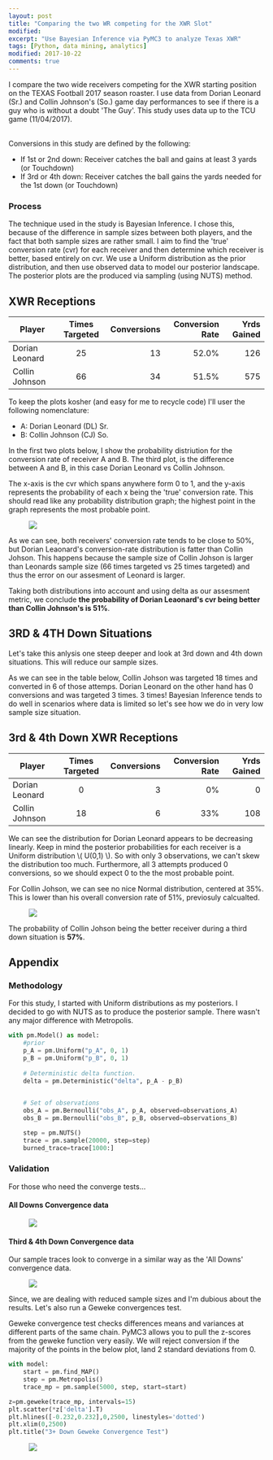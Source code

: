 ```yaml
---
layout: post
title: "Comparing the two WR competing for the XWR Slot"
modified:
excerpt: "Use Bayesian Inference via PyMC3 to analyze Texas XWR"
tags: [Python, data mining, analytics]
modified: 2017-10-22
comments: true
---
```


I compare the two wide receivers competing for the XWR starting position on the TEXAS Football 2017 season roaster.
I use data from Dorian Leonard (Sr.) and Collin Johnson's (So.) game day performances to see if there is a guy who is without a doubt 'The Guy'. This study uses data up to the TCU game (11/04/2017).


<br>
Conversions in this study are defined by the following:

* If 1st or 2nd down: Receiver catches the ball and gains at least 3 yards (or Touchdown)
* If 3rd or 4th down: Receiver catches the ball gains the yards needed for the 1st down (or Touchdown)
 
### Process

The technique used in the  study is Bayesian Inference. I chose this, because of the difference in sample sizes between both players, and the fact that both sample sizes are rather small. I aim to find the 'true' conversion rate (cvr) for each receiver and then determine which receiver is better, based entirely on cvr. We use a Uniform distribution as the prior distribution, and then use observed data to model our posterior landscape. The posterior plots are the produced via sampling (using NUTS) method.

## XWR Receptions


| Player        | Times Targeted       | Conversions | Conversion Rate | Yrds Gained |
| ------------- |:-------------:| -----:| -----:| -----:|
| Dorian Leonard      | 25 | 13 | 52.0% | 126 |
| Collin Johnson      | 66 |   34 | 51.5% | 575 |

To keep the plots kosher (and easy for me to recycle code) I'll user the following nomenclature:

  * A: Dorian Leonard (DL) Sr.
  * B: Collin Johnson (CJ) So.
  
In the first two plots below, I show the probability distriution for the conversion rate of receiver A and B. The third plot, is the difference between A and B, in this case Dorian Leonard vs Collin Johnson. 

The x-axis is the cvr which spans anywhere form 0 to 1, and the y-axis represents the probability of each x being the 'true' conversion rate. This should read like any probability distribution graph; the highest point in the graph represents the most probable point.

<figure>
     <img src="/images/XWR_17/cvr_posteriors.png">
    <figcaption></figcaption>
</figure>

As we can see, both receivers' conversion rate tends to be close to 50%, but Dorian Leaonard's conversion-rate distribution is fatter than Collin Johson. This happens because the sample size of Collin Johson is larger than Leonards sample size (66 times targeted vs 25 times targeted) and thus the error on our assesment of Leonard is larger. 


Taking both distributions into account and using delta as our assesment metric, we conclude **the probability of Dorian Leaonard's cvr being better than Collin Johnson's is 51%**.


## 3RD & 4TH Down Situations
Let's take this anlysis one steep deeper and look at 3rd down and 4th down situations. This will reduce our sample sizes.

As we can see in the table below, Collin Johson was targeted 18 times and converted in 6 of those attemps. Dorian Leonard on the other hand has 0 conversions and was targeted 3 times. 3 times! Bayesian Inference tends to do well in scenarios where data is limited so let's see how we do in very low sample size situation.

## 3rd & 4th Down XWR Receptions

| Player        | Times Targeted       | Conversions | Conversion Rate | Yrds Gained |
| ------------- |:-------------:| -----:| -----:| -----:|
| Dorian Leonard      | 0 | 3 | 0% | 0 |
| Collin Johnson      | 18 |   6 | 33% | 108 |

We can see the distribution for Dorian Leonard appears to be decreasing linearly. Keep in mind the posterior probabilities for each receiver is a Uniform distribution \\( U(0,1) \\). So with only 3 observations, we can't skew the distribution too much. Furthermore, all 3 attempts produced 0 conversions, so we should expect 0 to the the most probable point.

For Collin Johson, we can see no nice Normal distribution, centered at 35%. This is lower than his overall conversion rate of 51%, previosuly calcualted.

<figure>
     <img src="/images/XWR_17/3rd_cvr_posteriors.png">
    <figcaption></figcaption>
</figure>

The probability of Collin Johson being the better receiver during a third down situation is **57%**.  


## Appendix


### Methodology

For this study, I started with Uniform distributions as my posteriors.  I decided to go with NUTS as to produce the posterior sample. There wasn't any major difference with Metropolis. 


``` python
with pm.Model() as model:
    #prior
    p_A = pm.Uniform("p_A", 0, 1)
    p_B = pm.Uniform("p_B", 0, 1)
    
    # Deterministic delta function.
    delta = pm.Deterministic("delta", p_A - p_B)

    
    # Set of observations
    obs_A = pm.Bernoulli("obs_A", p_A, observed=observations_A)
    obs_B = pm.Bernoulli("obs_B", p_B, observed=observations_B)

    step = pm.NUTS()
    trace = pm.sample(20000, step=step)
    burned_trace=trace[1000:]
```

### Validation
For those who need the converge tests...

#### All Downs Convergence data

<figure>
     <img src="/images/XWR_17/CVR_converge_proof.png">
    <figcaption></figcaption>
</figure>


#### Third & 4th Down Convergence data

Our sample traces look to converge in a similar way as the 'All Downs' convergence data. 

<figure>
     <img src="/images/XWR_17/3rd_CVR_converge_proof.png">
    <figcaption></figcaption>
</figure>

Since, we are dealing with reduced sample sizes and I'm dubious about the results.  Let's also run a Geweke convergences test.

Geweke convergence test checks differences means and variances at different parts of the same chain. PyMC3 allows you to pull the z-scores from the geweke function very easily. We will reject conversion if the majority of the points in the below plot, land 2 standard deviations from 0.  

```python
with model:
    start = pm.find_MAP()
    step = pm.Metropolis()
    trace_mp = pm.sample(5000, step, start=start)

z=pm.geweke(trace_mp, intervals=15)
plt.scatter(*z['delta'].T)
plt.hlines([-0.232,0.232],0,2500, linestyles='dotted')
plt.xlim(0,2500)
plt.title("3+ Down Geweke Convergence Test")
````


<figure>
     <img src="/images/XWR_17/3rd_down_Geweke_convergence.png">
    <figcaption></figcaption>
</figure>
 
